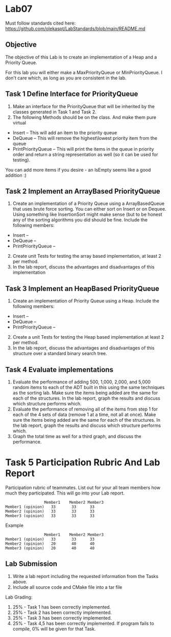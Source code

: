 # Lab07

Must follow standards cited here:
https://github.com/olekaspt/LabStandards/blob/main/README.md

## Objective
The objective of this Lab is to create an implementation of a Heap and a Priority Queue.


For this lab you will either make a MaxPriorityQueue or MinPriorityQueue.  I don't care which, as long as you are consistent in the lab.

## Task 1  Define Interface for PriorityQueue

1.	Make an interface for the PriorityQueue that will be inherited by the classes generated in Task 1 and Task 2.
2.	The following Methods should be on the class.  And make them pure virtual
*	Insert – This will add an item to the priority queue
*	DeQueue – This will remove the highest\lowest priority item from the queue 
*	PrintPriorityQueue – This will print the items in the queue in priority order and return a string representation as well (so it can be used for testing).  

You can add more items if you desire - an IsEmpty seems like a good addition :)

## Task 2  Implement an ArrayBased PriorityQueue
1.	Create an implementation of a Priority Queue using a ArrayBasedQueue that uses brute force sorting.  You can either sort on Insert or on Dequee.  Using something like InsertionSort might make sense (but to be honest any of the sorting algorithms you did should be fine. Include the following members:
*	Insert – 
*	DeQueue – 
*	PrintPriorityQueue –
2.	Create unit Tests for testing the array based implementation, at least 2 per method.
3.	In the lab report, discuss the advantages and disadvantages of this implementation 

## Task 3  Implement an HeapBased PriorityQueue
1.	Create an implementation of Priority Queue using a Heap.  Include the following members:
*	Insert – 
*	DeQueue – 
*	PrintPriorityQueue –
2.	Create a unit Tests for testing the Heap based implementation at least 2 per method.
3.	In the lab report, discuss the advantages and disadvantages of this structure over a standard binary search tree.

## Task 4  Evaluate implementations
1.	Evaluate the performance of adding 500, 1,000, 2,000, and 5,000 random items to each of the ADT  built in this using the same techniques as the sorting lab.  Make sure the items being added are the same for each of the structures.  In the lab report, graph the results and discuss which structure performs which.
2.	Evaluate the performance of removing all of the items from step 1 for each of the 4 sets of data (remove 1 at a time, not all at once).  Make sure the items being added are the same for each of the structures.  In the lab report, graph the results and discuss which structure performs which.
3.	Graph the total time as well for a third graph, and discuss the performance.


# Task 5 Participation Rubric And Lab Report


Participation rubric of teammates.  List out for your all team members how much they participated.  This will go into your Lab report.
```
	             Member1	Member2	Member3
Member1 (opinion)	33	     33	     33
Member2 (opinion)	33	     33	     33
Member3 (opinion)	33	     33	     33
```			
			
Example 			
```
	             Member1	Member2	Member3
Member1 (opinion)	33	     33	     33
Member2 (opinion)	20	     40	     40
Member3 (opinion)	20	     40	     40
```

## Lab Submission

1.	Write a lab report including the requested information from the Tasks above.
1.	Include all source code and CMake file into a tar file

Lab Grading:
1.	25% - Task 1 has been correctly implemented. 
1.	25% - Task 2 has been correctly implemented. 
1.	25% - Task 3 has been correctly implemented. 
1.	25% - Task 4,5 has been correctly implemented.
If program fails to compile, 0% will be given for that Task.

